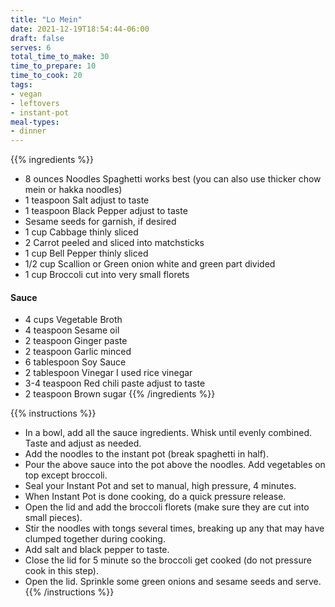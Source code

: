 ```yaml
---
title: "Lo Mein"
date: 2021-12-19T18:54:44-06:00
draft: false
serves: 6
total_time_to_make: 30
time_to_prepare: 10
time_to_cook: 20
tags:
- vegan
- leftovers
- instant-pot
meal-types:
- dinner
---
```


{{% ingredients %}}
- 8 ounces Noodles Spaghetti works best (you can also use thicker chow mein or hakka noodles)
- 1 teaspoon Salt adjust to taste
- 1 teaspoon Black Pepper adjust to taste
- Sesame seeds for garnish, if desired
- 1 cup Cabbage thinly sliced
- 2 Carrot peeled and sliced into matchsticks
- 1 cup Bell Pepper thinly sliced
- 1/2 cup Scallion or Green onion white and green part divided
- 1 cup Broccoli cut into very small florets
#### Sauce
- 4 cups Vegetable Broth
- 4 teaspoon Sesame oil
- 2 teaspoon Ginger paste
- 2 teaspoon Garlic minced
- 6 tablespoon Soy Sauce
- 2 tablespoon Vinegar I used rice vinegar
- 3-4 teaspoon Red chili paste adjust to taste
- 2 teaspoon Brown sugar
{{% /ingredients %}}

{{% instructions %}}
- In a bowl, add all the sauce ingredients. Whisk until evenly combined. Taste and adjust as needed.
- Add the noodles to the instant pot (break spaghetti in half).
- Pour the above sauce into the pot above the noodles. Add vegetables on top except broccoli.
- Seal your Instant Pot and set to manual, high pressure, 4 minutes.
- When Instant Pot is done cooking, do a quick pressure release.
- Open the lid and add the broccoli florets (make sure they are cut into small pieces).
- Stir the noodles with tongs several times, breaking up any that may have clumped together during cooking.
- Add salt and black pepper to taste. 
- Close the lid for 5 minute so the broccoli get cooked (do not pressure cook in this step).
- Open the lid. Sprinkle some green onions and sesame seeds and serve.
{{% /instructions %}}
